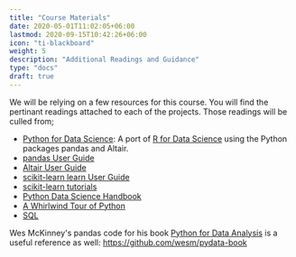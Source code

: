 ```yaml
---
title: "Course Materials"
date: 2020-05-01T11:02:05+06:00
lastmod: 2020-09-15T10:42:26+06:00
icon: "ti-blackboard"
weight: 5
description: "Additional Readings and Guidance"
type: "docs"
draft: true
---
```


We will be relying on a few resources for this course. You will find the pertinant readings attached to each of the projects.  Those readings will be culled from;

- [Python for Data Science](https://byuidatascience.github.io/python4ds/): A port of [R for Data Science](https://r4ds.had.co.nz/index.html) using the Python packages pandas and Altair.
- [pandas User Guide](https://pandas.pydata.org/pandas-docs/stable/user_guide/index.html)
- [Altair User Guide](https://altair-viz.github.io/)
- [scikit-learn learn User Guide](https://scikit-learn.org/stable/user_guide.html)
- [scikit-learn tutorials](https://scikit-learn.org/stable/tutorial/index.html)
- [Python Data Science Handbook](https://jakevdp.github.io/PythonDataScienceHandbook/)
- [A Whirlwind Tour of Python](https://jakevdp.github.io/WhirlwindTourOfPython/)
- [SQL](https://docs.data.world/documentation/sql/concepts/basic/intro.html)

Wes McKinney's pandas code for his book [Python for Data Analysis]() is a useful reference as well: <https://github.com/wesm/pydata-book>
